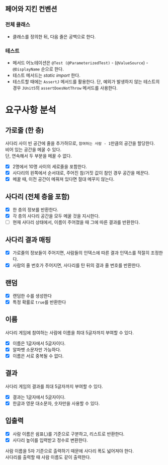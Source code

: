 ## 페어와 지킨 컨벤션
### 전체 클래스
- 클래스를 정의한 뒤, 다음 줄은 공백으로 한다.
### 테스트
- 메서드 어노테이션은 `@Test (@ParameterizedTest)` - (`@ValueSource`) - `@DisplayName` 순으로 한다.
- 테스트 메서드는 _static import_ 한다.
- 테스트할 때에는 `AssertJ` 메서드를 활용한다. 단, 예외가 발생하지 않는 테스트의 경우 `JUnit5`의 `assertDoesNotThrow` 메서드를 사용한다.

# 요구사항 분석

## 가로줄 (한 층)

사다리 사이 빈 공간에 줄을 추가하므로, `참여하는 사람 - 1`만큼의 공간을 할당한다.  
비어 있는 공간을 메꿀 수 있다.  
단, 연속해서 두 부분을 메꿀 수 없다.

- [x] 2명에서 10명 사이의 세로줄을 포함한다.
- [x] 사다리의 왼쪽에서 순서대로, 주어진 참/거짓 값이 참인 경우 공간을 메꾼다.
- [x] 메꿀 때, 이전 공간이 메꿔져 있다면 절대 메꾸지 않는다.

## 사다리 (전체 층을 포함)
- [x] 한 층의 정보를 반환한다.
- [x] 각 층의 사다리 공간을 모두 메꿀 것을 지시한다.
- [ ] 현재 사다리 상태에서, 이름이 주어졌을 때 그에 따른 결과를 반환한다.

## 사다리 결과 매핑

- [x] 가로줄의 정보들이 주어지면, 사람들의 인덱스에 따른 결과 인덱스를 적절히 조정한다.
- [x] 사람의 줄 번호가 주어지면, 사다리를 탄 뒤의 결과 줄 번호를 반환한다.

## 랜덤

- [x] 랜덤한 수를 생성한다
- [x] 특정 확률로 `true`를 반환한다

## 이름

사다리 게임에 참여하는 사람에 이름을 최대 5글자까지 부여할 수 있다.

- [x] 이름은 1글자에서 5글자이다.
- [x] 알파벳 소문자만 가능하다.
- [x] 이름은 서로 중복될 수 없다.

## 결과

사다리 게임의 결과를 최대 5글자까지 부여할 수 있다.

- [x] 결과는 1글자에서 5글자이다.
- [x] 한글과 영문 대소문자, 숫자만을 사용할 수 있다.

## 입출력
- [x] 사람 이름은 쉼표(,)를 기준으로 구분하고, 리스트로 반환한다.
- [x] 사다리 높이를 입력받고 정수로 변환한다.

사람 이름을 5자 기준으로 출력하기 때문에 사다리 폭도 넓어져야 한다.  
사다리를 출력할 때 사람 이름도 같이 출력한다. 
